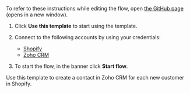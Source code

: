 To refer to these instructions while editing the flow, open [the GitHub page](https://github.com/ot4i/app-connect-templates/blob/main/resources/markdown/Create%20a%20contact%20in%20Zoho%20CRM%20for%20each%20new%20customer%20in%20Shopify_instructions.md) (opens in a new window).

1. Click **Use this template** to start using the template.
2. Connect to the following accounts by using your credentials:
   - [Shopify](https://www.ibm.com/docs/en/app-connect/containers_cd?topic=apps-wufoo)
   - [Zoho CRM](https://www.ibm.com/docs/en/app-connect/containers_cd?topic=apps-zoho-crm)
   
3. To start the flow, in the banner click **Start flow**.

Use this template to create a contact in Zoho CRM for each new customer in Shopify.
